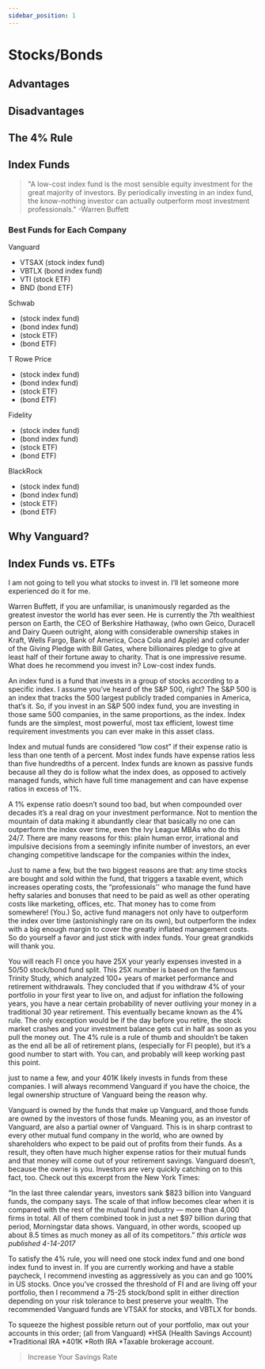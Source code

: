 ```yaml
---
sidebar_position: 1
---
```


# Stocks/Bonds

## Advantages

## Disadvantages

## The 4% Rule

## Index Funds

>"A low-cost index fund is the most sensible equity investment for the great majority of investors. By periodically investing in an index fund, the know-nothing investor can actually outperform most investment professionals." -Warren Buffett

### Best Funds for Each Company

Vanguard
* VTSAX (stock index fund)
* VBTLX (bond index fund)
* VTI (stock ETF)
* BND (bond ETF)

Schwab
* (stock index fund)
* (bond index fund)
* (stock ETF)
* (bond ETF)

T Rowe Price
* (stock index fund)
* (bond index fund)
* (stock ETF)
* (bond ETF)

Fidelity
* (stock index fund)
* (bond index fund)
* (stock ETF)
* (bond ETF)

BlackRock
* (stock index fund)
* (bond index fund)
* (stock ETF)
* (bond ETF)

## Why Vanguard?

## Index Funds vs. ETFs

I am not going to tell you what stocks to invest in. I’ll let someone more experienced do it for me. 

Warren Buffett, if you are unfamiliar, is unanimously regarded as the greatest investor the world has ever seen. He is currently the 7th wealthiest person on Earth, the CEO of Berkshire Hathaway, (who own Geico, Duracell and Dairy Queen outright, along with considerable ownership stakes in Kraft, Wells Fargo, Bank of America, Coca Cola and Apple) and cofounder of the Giving Pledge with Bill Gates, where billionaires pledge to give at least half of their fortune away to charity. That is one impressive resume. What does he recommend you invest in? Low-cost index funds.

An index fund is a fund that invests in a group of stocks according to a specific index. I assume you’ve heard of the S&P 500, right? The S&P 500 is an index that tracks the 500 largest publicly traded companies in America, that’s it. So, if you invest in an S&P 500 index fund, you are investing in those same 500 companies, in the same proportions, as the index. Index funds are the simplest, most powerful, most tax efficient, lowest time requirement investments you can ever make in this asset class. 

Index and mutual funds are considered “low cost” if their expense ratio is less than one tenth of a percent. Most index funds have expense ratios less than five hundredths of a percent. Index funds are known as passive funds because all they do is follow what the index does, as opposed to actively managed funds, which have full time management and can have expense ratios in excess of 1%.

A 1% expense ratio doesn’t sound too bad, but when compounded over decades it’s a real drag on your investment performance. Not to mention the mountain of data making it abundantly clear that basically no one can outperform the index over time, even the Ivy League MBAs who do this 24/7. There are many reasons for this:
plain human error, 
irrational and impulsive decisions from a seemingly infinite number of investors, 
an ever changing competitive landscape for the companies within the index,

Just to name a few, but the two biggest reasons are that: 
any time stocks are bought and sold within the fund, that triggers a taxable event, which increases operating costs, 
the “professionals'' who manage the fund have hefty salaries and bonuses that need to be paid as well as other operating costs like marketing, offices, etc. That money has to come from somewhere! (You.)
So, active fund managers not only have to outperform the index over time (astonishingly rare on its own), but outperform the index with a big enough margin to cover the greatly inflated management costs. So do yourself a favor and just stick with index funds. Your great grandkids will thank you.

You will reach FI once you have 25X your yearly expenses invested in a 50/50 stock/bond fund split. This 25X number is based on the famous Trinity Study, which analyzed 100+ years of market performance and retirement withdrawals. They concluded that if you withdraw 4% of your portfolio in your first year to live on, and adjust for inflation the following years, you have a near certain probability of never outliving your money in a traditional 30 year retirement. This eventually became known as the 4% rule. The only exception would be if the day before you retire, the stock market crashes and your investment balance gets cut in half as soon as you pull the money out. The 4% rule is a rule of thumb and shouldn’t be taken as the end all be all of retirement plans, (especially for FI people), but it’s a good number to start with. You can, and probably will keep working past this point. 

just to name a few, and your 401K likely invests in funds from these companies. I will always recommend Vanguard if you have the choice, the legal ownership structure of Vanguard being the reason why.

Vanguard is owned by the funds that make up Vanguard, and those funds are owned by the investors of those funds. Meaning you, as an investor of Vanguard, are also a partial owner of Vanguard. This is in sharp contrast to every other mutual fund company in the world, who are owned by shareholders who expect to be paid out of profits from their funds. As a result, they often have much higher expense ratios for their mutual funds and that money will come out of your retirement savings. Vanguard doesn’t, because the owner is you.
Investors are very quickly catching on to this fact, too. Check out this excerpt from the New York Times:

“In the last three calendar years, investors sank $823 billion into Vanguard funds, the company says. The scale of that inflow becomes clear when it is compared with the rest of the mutual fund industry — more than 4,000 firms in total. All of them combined took in just a net $97 billion during that period, Morningstar data shows. Vanguard, in other words, scooped up about 8.5 times as much money as all of its competitors.” 
*this article was published 4-14-2017*

To satisfy the 4% rule, you will need one stock index fund and one bond index fund to invest in. If you are currently working and have a stable paycheck, I recommend investing as aggressively as you can and go 100% in US stocks. Once you’ve crossed the threshold of FI and are living off your portfolio, then I recommend a 75-25 stock/bond split in either direction depending on your risk tolerance to best preserve your wealth. The recommended Vanguard funds are VTSAX for stocks, and VBTLX for bonds.

To squeeze the highest possible return out of your portfolio, max out your accounts in this order; (all from Vanguard)
*HSA (Health Savings Account) 
*Traditional IRA
*401K
*Roth IRA
*Taxable brokerage account.

>Increase Your Savings Rate
